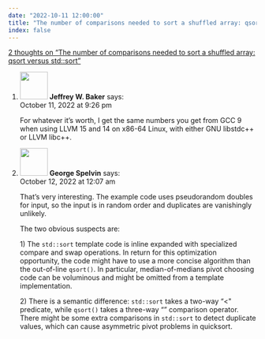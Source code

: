 ```yaml
---
date: "2022-10-11 12:00:00"
title: "The number of comparisons needed to sort a shuffled array: qsort  versus std::sort"
index: false
---
```


[2 thoughts on &ldquo;The number of comparisons needed to sort a shuffled array: qsort versus std::sort&rdquo;](/lemire/blog/2022/10-11-the-number-of-comparisons-needed-to-sort-a-shuffled-array-qsort-versus-stdsort)

<ol class="comment-list">
<li id="comment-646405" class="comment even thread-even depth-1">
<div class="comment-author vcard">
<img alt src="https://secure.gravatar.com/avatar/b4610b92810b55bfee0be46cc2c11586?s=56&#038;d=mm&#038;r=g" srcset="https://secure.gravatar.com/avatar/b4610b92810b55bfee0be46cc2c11586?s=112&#038;d=mm&#038;r=g 2x" class="avatar avatar-56 photo" height="56" width="56" decoding="async" /> <b class="fn">Jeffrey W. Baker</b> <span class="says">says:</span> </div>
<div class="comment-metadata"><time datetime="2022-10-11T21:26:21+00:00">October 11, 2022 at 9:26 pm</time></a> </div>
<div class="comment-content">
<p>For whatever it&rsquo;s worth, I get the same numbers you get from GCC 9 when using LLVM 15 and 14 on x86-64 Linux, with either GNU libstdc++ or LLVM libc++.</p>
</div>
</li>
<li id="comment-646408" class="comment odd alt thread-odd thread-alt depth-1">
<div class="comment-author vcard">
<img alt src="https://secure.gravatar.com/avatar/293aadf0d102ec9bda99ea8e13f2f01a?s=56&#038;d=mm&#038;r=g" srcset="https://secure.gravatar.com/avatar/293aadf0d102ec9bda99ea8e13f2f01a?s=112&#038;d=mm&#038;r=g 2x" class="avatar avatar-56 photo" height="56" width="56" decoding="async" /> <b class="fn">George Spelvin</b> <span class="says">says:</span> </div>
<div class="comment-metadata"><time datetime="2022-10-12T00:07:54+00:00">October 12, 2022 at 12:07 am</time></a> </div>
<div class="comment-content">
<p>That&rsquo;s very interesting. The example code uses pseudorandom doubles for input, so the input is in random order and duplicates are vanishingly unlikely.</p>
<p>The two obvious suspects are:</p>
<p>1) The <code>std::sort</code> template code is inline expanded with specialized compare and swap operations. In return for this optimization opportunity, the code might have to use a more concise algorithm than the out-of-line <code>qsort()</code>. In particular, median-of-medians pivot choosing code can be voluminous and might be omitted from a template implementation.</p>
<p>2) There is a semantic difference: <code>std::sort</code> takes a two-way &ldquo;&lt;&quot; predicate, while <code>qsort()</code> takes a three-way &ldquo;&rdquo; comparison operator. There might be some extra comparisons in <code>std::sort</code> to detect duplicate values, which can cause asymmetric pivot problems in quicksort.</p>
</div>
</li>
</ol>
